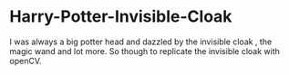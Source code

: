 # Harry-Potter-Invisible-Cloak
I was always a big potter head and dazzled by the invisible cloak , the magic wand and lot more. So though to replicate the invisible cloak with openCV.
